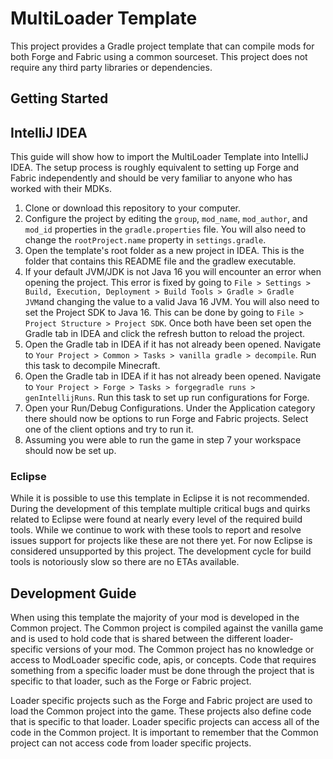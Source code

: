 # MultiLoader Template

This project provides a Gradle project template that can compile mods for both Forge and Fabric using a common sourceset. This project does not require any third party libraries or dependencies.

## Getting Started

## IntelliJ IDEA
This guide will show how to import the MultiLoader Template into IntelliJ IDEA. The setup process is roughly equivalent to setting up Forge and Fabric independently and should be very familiar to anyone who has worked with their MDKs.

1. Clone or download this repository to your computer.
2. Configure the project by editing the `group`, `mod_name`, `mod_author`, and `mod_id` properties in the `gradle.properties` file. You will also need to change the `rootProject.name`  property in `settings.gradle`.
3. Open the template's root folder as a new project in IDEA. This is the folder that contains this README file and the gradlew executable.
4. If your default JVM/JDK is not Java 16 you will encounter an error when opening the project. This error is fixed by going to `File > Settings > Build, Execution, Deployment > Build Tools > Gradle > Gradle JVM`and changing the value to a valid Java 16 JVM. You will also need to set the Project SDK to Java 16. This can be done by going to `File > Project Structure > Project SDK`. Once both have been set open the Gradle tab in IDEA and click the refresh button to reload the project.
5. Open the Gradle tab in IDEA if it has not already been opened. Navigate to `Your Project > Common > Tasks > vanilla gradle > decompile`. Run this task to decompile Minecraft.
6. Open the Gradle tab in IDEA if it has not already been opened. Navigate to `Your Project > Forge > Tasks > forgegradle runs > genIntellijRuns`. Run this task to set up run configurations for Forge.
7. Open your Run/Debug Configurations. Under the Application category there should now be options to run Forge and Fabric projects. Select one of the client options and try to run it.
8. Assuming you were able to run the game in step 7 your workspace should now be set up.

### Eclipse
While it is possible to use this template in Eclipse it is not recommended. During the development of this template multiple critical bugs and quirks related to Eclipse were found at nearly every level of the required build tools. While we continue to work with these tools to report and resolve issues support for projects like these are not there yet. For now Eclipse is considered unsupported by this project. The development cycle for build tools is notoriously slow so there are no ETAs available.

## Development Guide
When using this template the majority of your mod is developed in the Common project. The Common project is compiled against the vanilla game and is used to hold code that is shared between the different loader-specific versions of your mod. The Common project has no knowledge or access to ModLoader specific code, apis, or concepts. Code that requires something from a specific loader must be done through the project that is specific to that loader, such as the Forge or Fabric project.

Loader specific projects such as the Forge and Fabric project are used to load the Common project into the game. These projects also define code that is specific to that loader. Loader specific projects can access all of the code in the Common project. It is important to remember that the Common project can not access code from loader specific projects.